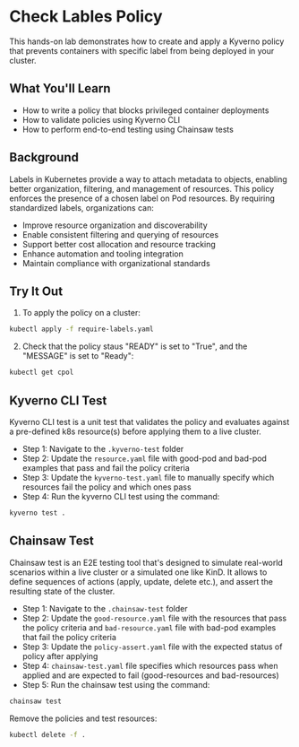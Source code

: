 # Check Lables Policy

This hands-on lab demonstrates how to create and apply a Kyverno policy that prevents containers with specific label from being deployed in your cluster.

## What You'll Learn

- How to write a policy that blocks privileged container deployments
- How to validate policies using Kyverno CLI
- How to perform end-to-end testing using Chainsaw tests

## Background
Labels in Kubernetes provide a way to attach metadata to objects, enabling better organization, filtering, and management of resources. 
This policy enforces the presence of a chosen label on Pod resources. By requiring standardized labels, organizations can:

  * Improve resource organization and discoverability
  * Enable consistent filtering and querying of resources
  * Support better cost allocation and resource tracking
  * Enhance automation and tooling integration
  * Maintain compliance with organizational standards

## Try It Out

1. To apply the policy on a cluster:
```bash
kubectl apply -f require-labels.yaml
```

2. Check that the policy staus "READY" is set to "True", and the "MESSAGE" is set to "Ready":
```bash
kubectl get cpol
```

## Kyverno CLI Test
Kyverno CLI test is a unit test that validates the policy and evaluates against a pre-defined k8s resource(s) before applying them to a live cluster.
 * Step 1: Navigate to the `.kyverno-test` folder
 * Step 2: Update the `resource.yaml` file with good-pod and bad-pod examples that pass and fail the policy criteria
 * Step 3: Update the `kyverno-test.yaml` file to manually specify which resources fail the policy and which ones pass
 * Step 4: Run the kyverno CLI test using the command:
 ```bash
 kyverno test .
 ```

## Chainsaw Test
Chainsaw test is an E2E testing tool that's designed to simulate real-world scenarios within a live cluster or a simulated one like KinD. It allows to define sequences of actions (apply, update, delete etc.), and assert the resulting state of the cluster.
 * Step 1: Navigate to the `.chainsaw-test` folder
 * Step 2: Update the `good-resource.yaml` file with the resources that pass the policy criteria and `bad-resource.yaml` file with bad-pod examples that fail the policy criteria
 * Step 3: Update the `policy-assert.yaml` file with the expected status of policy after applying
 * Step 4: `chainsaw-test.yaml` file specifies which resources pass when applied and are expected to fail (good-resources and bad-resources)
 * Step 5: Run the chainsaw test using the command:
 ```bash
 chainsaw test 
 ```

Remove the policies and test resources:
```bash
kubectl delete -f .
```